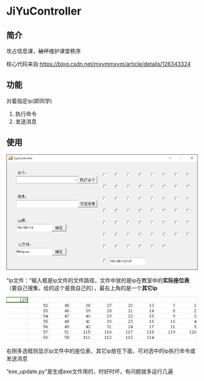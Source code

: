 # JiYuController

## 简介

攻占信息课，~~破坏~~维护课堂秩序

核心代码来自:<https://blog.csdn.net/mxymmxym/article/details/126343324>

## 功能

对着指定ip(即同学)
1. 执行命令
2. 发送消息

## 使用

![运行图片](https://raw.githubusercontent.com/j1y2b3/JiYuController/refs/heads/main/file/running.jpg)

“ip文件：”输入框是ip文件的文件路径，文件中放的是ip在教室中的**实际座位表**（要自己搜集，给的这个是我自己的），最右上角的是一个**其它ip**

![ip文件](https://github.com/j1y2b3/JiYuController/blob/main/file/ip_csv.jpg?raw=true)

右侧多选框则显示ip文件中的座位表，其它ip放在下面，可对选中的ip执行命令或发送消息

“exe_update.py”是生成exe文件用的，时好时坏，有问题就多运行几遍
